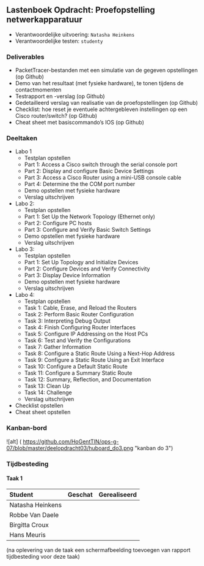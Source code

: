 ## Lastenboek Opdracht: Proefopstelling netwerkapparatuur

* Verantwoordelijke uitvoering: `Natasha Heinkens`
* Verantwoordelijke testen: `studenty`

### Deliverables

* PacketTracer-bestanden met een simulatie van de gegeven opstellingen (op Github)
* Demo van het resultaat (met fysieke hardware), te tonen tijdens de contactmomenten
* Testrapport en -verslag (op Github)
* Gedetailleerd verslag van realisatie van de proefopstellingen (op Github)
* Checklist: hoe reset je eventuele achtergebleven instellingen op een Cisco router/switch? (op Github)
* Cheat sheet met basiscommando’s IOS (op Github) 

### Deeltaken

* Labo 1
  * Testplan opstellen
  * Part 1: Access a Cisco switch through the serial console port
  * Part 2: Display and configure Basic Device Settings
  * Part 3: Access a Cisco Router using a mini-USB console cable
  * Part 4: Determine the the COM port number
  * Demo opstellen met fysieke hardware
  * Verslag uitschrijven
* Labo 2:
  * Testplan opstellen
  * Part 1: Set Up the Network Topology (Ethernet only)
  * Part 2: Configure PC hosts
  * Part 3: Configure and Verify Basic Switch Settings
  * Demo opstellen met fysieke hardware
  * Verslag uitschrijven
* Labo 3:
  * Testplan opstellen
  * Part 1: Set Up Topology and Initialize Devices
  * Part 2: Configure Devices and Verify Connectivity
  * Part 3: Display Device Information
  * Demo opstellen met fysieke hardware
  * Verslag uitschrijven
* Labo 4:
  * Testplan opstellen
  * Task 1: Cable, Erase, and Reload the Routers
  * Task 2: Perform Basic Router Configuration
  * Task 3: Interpreting Debug Output
  * Task 4: Finish Configuring Router Interfaces
  * Task 5: Configure IP Addressing on the Host PCs
  * Task 6: Test and Verify the Configurations
  * Task 7: Gather Information
  * Task 8: Configure a Static Route Using a Next-Hop Address
  * Task 9: Configure a Static Route Using an Exit Interface
  * Task 10: Configure a Default Static Route
  * Task 11: Configure a Summary Static Route
  * Task 12: Summary, Reflection, and Documentation
  * Task 13: Clean Up
  * Task 14: Challenge
  * Verslag uitschrijven
* Checklist opstellen
* Cheat sheet opstellen


### Kanban-bord

![alt] ( https://github.com/HoGentTIN/ops-g-07/blob/master/deelopdracht03/huboard_do3.png "kanban do 3")

### Tijdbesteding

#### Taak 1
| Student  | Geschat | Gerealiseerd |
| :---     |    ---: |         ---: |
| Natasha Heinkens |               |              |
| Robbe Van Daele |               |              |
| Birgitta Croux |               |              |
| Hans Meuris |               |              |

(na oplevering van de taak een schermafbeelding toevoegen van rapport tijdbesteding voor deze taak)
